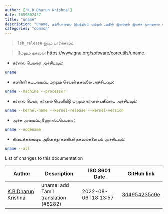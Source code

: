 ```yaml
---
author: ['K.B.Dharun Krishna']
date: 1659802437
title: "uname"
description: "uname, தற்போதைய இயந்திரம் மற்றும் அதில் இயங்கும் இயக்க முறைமை பற்றிய விவரங்களை அச்சிடவும்."
categories: "common"
---
```

> `lsb_release` ஐயும் பார்க்கவும்.

> மேலும் தகவல்: <https://www.gnu.org/software/coreutils/uname>.

- கர்னல் பெயரை அச்சிடவும்:

```bash
uname
```

- கணினி கட்டமைப்பு மற்றும் செயலி தகவலை அச்சிடவும்:

```bash
uname --machine --processor
```

- கர்னல் பெயர், கர்னல் வெளியீடு மற்றும் கர்னல் பதிப்பை அச்சிடவும்:

```bash
uname --kernel-name --kernel-release --kernel-version
```

- அச்சு அமைப்பு ஹோஸ்ட்பெயரை:

```bash
uname --nodename
```

- கிடைக்கக்கூடிய அனைத்து கணினி தகவல்களையும் அச்சிடவும்:

```bash
uname --all
```
List of changes to this documentation


Author | Description | ISO 8601 Date | GitHub link
------|-----|-----|-----
[K.B.Dharun Krishna](mailto:kbdharunkrishna@gmail.com) | uname: add Tamil translation (#8282) | 2022-08-06T18:13:57 | [3d4954235c9e](https://github.com/tldr-pages/tldr/commit/3d4954235c9e40cbba55f8a723e9eebd18e3d04e)

